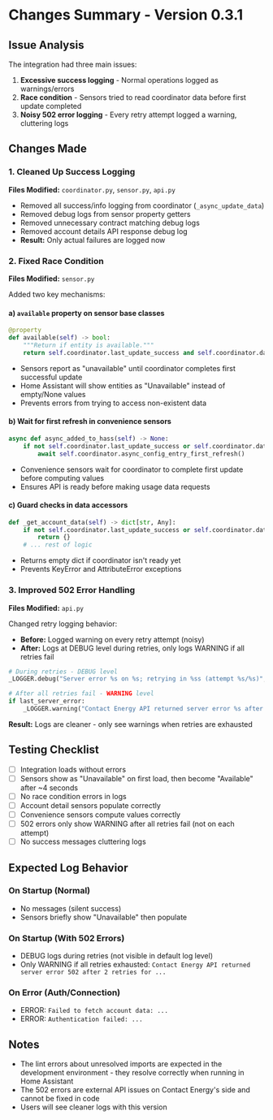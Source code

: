 # Changes Summary - Version 0.3.1

## Issue Analysis
The integration had three main issues:
1. **Excessive success logging** - Normal operations logged as warnings/errors
2. **Race condition** - Sensors tried to read coordinator data before first update completed
3. **Noisy 502 error logging** - Every retry attempt logged a warning, cluttering logs

## Changes Made

### 1. Cleaned Up Success Logging
**Files Modified:** `coordinator.py`, `sensor.py`, `api.py`

- Removed all success/info logging from coordinator (`_async_update_data`)
- Removed debug logs from sensor property getters
- Removed unnecessary contract matching debug logs
- Removed account details API response debug log
- **Result:** Only actual failures are logged now

### 2. Fixed Race Condition
**Files Modified:** `sensor.py`

Added two key mechanisms:

#### a) `available` property on sensor base classes
```python
@property
def available(self) -> bool:
    """Return if entity is available."""
    return self.coordinator.last_update_success and self.coordinator.data is not None
```
- Sensors report as "unavailable" until coordinator completes first successful update
- Home Assistant will show entities as "Unavailable" instead of empty/None values
- Prevents errors from trying to access non-existent data

#### b) Wait for first refresh in convenience sensors
```python
async def async_added_to_hass(self) -> None:
    if not self.coordinator.last_update_success or self.coordinator.data is None:
        await self.coordinator.async_config_entry_first_refresh()
```
- Convenience sensors wait for coordinator to complete first update before computing values
- Ensures API is ready before making usage data requests

#### c) Guard checks in data accessors
```python
def _get_account_data(self) -> dict[str, Any]:
    if not self.coordinator.last_update_success or self.coordinator.data is None:
        return {}
    # ... rest of logic
```
- Returns empty dict if coordinator isn't ready yet
- Prevents KeyError and AttributeError exceptions

### 3. Improved 502 Error Handling
**Files Modified:** `api.py`

Changed retry logging behavior:
- **Before:** Logged warning on every retry attempt (noisy)
- **After:** Logs at DEBUG level during retries, only logs WARNING if all retries fail

```python
# During retries - DEBUG level
_LOGGER.debug("Server error %s on %s; retrying in %ss (attempt %s/%s)", ...)

# After all retries fail - WARNING level
if last_server_error:
    _LOGGER.warning("Contact Energy API returned server error %s after %s retries for %s", ...)
```

**Result:** Logs are cleaner - only see warnings when retries are exhausted

## Testing Checklist

- [ ] Integration loads without errors
- [ ] Sensors show as "Unavailable" on first load, then become "Available" after ~4 seconds
- [ ] No race condition errors in logs
- [ ] Account detail sensors populate correctly
- [ ] Convenience sensors compute values correctly
- [ ] 502 errors only show WARNING after all retries fail (not on each attempt)
- [ ] No success messages cluttering logs

## Expected Log Behavior

### On Startup (Normal)
- No messages (silent success)
- Sensors briefly show "Unavailable" then populate

### On Startup (With 502 Errors)
- DEBUG logs during retries (not visible in default log level)
- Only WARNING if all retries exhausted: `Contact Energy API returned server error 502 after 2 retries for ...`

### On Error (Auth/Connection)
- ERROR: `Failed to fetch account data: ...`
- ERROR: `Authentication failed: ...`

## Notes
- The lint errors about unresolved imports are expected in the development environment - they resolve correctly when running in Home Assistant
- The 502 errors are external API issues on Contact Energy's side and cannot be fixed in code
- Users will see cleaner logs with this version
